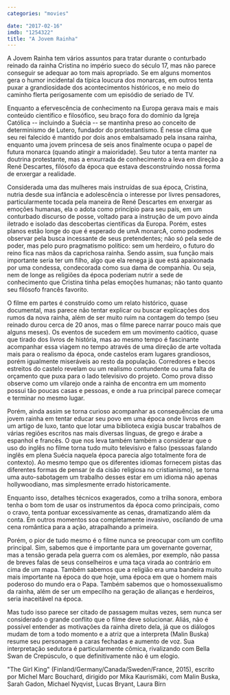 ```yaml
---
categories: "movies"

date: "2017-02-16"
imdb: "1254322"
title: "A Jovem Rainha"
---
```

A Jovem Rainha tem vários assuntos para tratar durante o conturbado reinado da rainha Cristina no império sueco do século 17, mas não parece conseguir se adequar ao tom mais apropriado. Se em alguns momentos gera o humor incidental da típica loucura dos monarcas, em outros tenta puxar a grandiosidade dos acontecimentos históricos, e no meio do caminho flerta perigosamente com um episódio de seriado de TV.

Enquanto a efervescência de conhecimento na Europa gerava mais e mais conteúdo científico e filosófico, seu braço fora do domínio da Igreja Católica -- incluindo a Suécia -- se mantinha preso ao conceito de determinismo de Lutero, fundador do protestantismo. É nesse clima que seu rei falecido é mantido por dois anos embalsamado pela insana rainha, enquanto uma jovem princesa de seis anos finalmente ocupa o papel de futura monarca (quando atingir a maioridade). Seu tutor a tenta manter na doutrina protestante, mas a enxurrada de conhecimento a leva em direção a René Descartes, filósofo da época que estava desconstruindo nossa forma de enxergar a realidade. 

Considerada uma das mulheres mais instruídas de sua época, Cristina, nutria desde sua infância e adolescência o interesse por livres pensadores, particularmente tocada pela maneira de René Descartes em enxergar as emoções humanas, ela o adota como princípio para seu país, em um conturbado discurso de posse, voltado para a instrução de um povo ainda iletrado e isolado das descobertas científicas da Europa. Porém, estes planos estão longe do que é esperado de umA monarcA, como podemos observar pela busca incessante de seus pretendentes; não só pela sede de poder, mas pelo puro pragmatismo político: sem um herdeiro, o futuro do reino fica nas mãos da caprichosa rainha. Sendo assim, sua função mais importante seria ter um filho, algo que ela renega já que está apaixonada por uma condessa, condecorada como sua dama de companhia. Ou seja, nem de longe as religiões da época poderiam nutrir a sede de conhecimento que Cristina tinha pelas emoções humanas; não tanto quanto seu filósofo francês favorito.

O filme em partes é construído como um relato histórico, quase documental, mas parece não tentar explicar ou buscar explicações dos rumos da nova rainha, além de ser muito ruim na contagem do tempo (seu reinado durou cerca de 20 anos, mas o filme parece narrar pouco mais que alguns meses). Os eventos de sucedem em um movimento caótico, quase que tirado dos livros de história, mas ao mesmo tempo é fascinante acompanhar essa viagem no tempo através de uma direção de arte voltada mais para o realismo da época, onde castelos eram lugares grandiosos, porém igualmente miseráveis ao resto da população. Corredores e becos estreitos do castelo revelam ou um realismo contundente ou uma falta de orçamento que puxa para o lado televisivo do projeto. Como prova disso observe como um vilarejo onde a rainha de encontra em um momento possui tão poucas casas e pessoas, e onde a rua principal parece começar e terminar no mesmo lugar.

Porém, ainda assim se torna curioso acompanhar as consequências de uma jovem rainha em tentar educar seu povo em uma época onde livros eram um artigo de luxo, tanto que lotar uma biblioteca exigia buscar trabalhos de várias regiões escritos nas mais diversas línguas, de grego e árabe a espanhol e francês. O que nos leva também também a considerar que o uso do inglês no filme torna tudo muito televisivo e falso (pessoas falando inglês em plena Suécia naquela época parecia algo totalmente fora de contexto). Ao mesmo tempo que os diferentes idiomas fornecem pistas das diferentes formas de pensar (e da cisão religiosa no cristianismo), se torna uma auto-sabotagem um trabalho desses estar em um idioma não apenas hollywoodiano, mas simplesmente errado historicamente.

Enquanto isso, detalhes técnicos exagerados, como a trilha sonora, embora tenha o bom tom de usar os instrumentos da época como principais, como o cravo, tenta pontuar excessivamente as cenas, dramatizando além da conta. Em outros momentos soa completamente invasivo, oscilando de uma cena romântica para a ação, atrapalhando a primeira.

Porém, o pior de tudo mesmo é o filme nunca se preocupar com um conflito principal. Sim, sabemos que é importante para um governante governar, mas a tensão gerada pela guerra com os alemães, por exemplo, não passa de breves falas de seus conselheiros e uma taça virada ao contrário em cima de um mapa. Também sabemos que a religião era uma bandeira muito mais importante na época do que hoje, uma época em que o homem mais poderoso do mundo era o Papa. Também sabemos que o homossexualismo da rainha, além de ser um empecilho na geração de alianças e herdeiros, seria inaceitável na época.

Mas tudo isso parece ser citado de passagem muitas vezes, sem nunca ser considerado o grande conflito que o filme deve solucionar. Aliás, não é possível entender as motivações da rainha direto dela, já que os diálogos mudam de tom a todo momento e a atriz que a interpreta (Malin Buska) resume seu personagem a caras fechadas e aumento de voz. Sua interpretação sedutora é particularmente cômica, rivalizando com Bella Swan de Crepúsculo, o que definitivamente não é um elogio.

"The Girl King" (Finland/Germany/Canada/Sweden/France, 2015), escrito por Michel Marc Bouchard, dirigido por Mika Kaurismäki, com Malin Buska, Sarah Gadon, Michael Nyqvist, Lucas Bryant, Laura Birn


